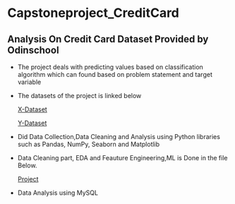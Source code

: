 # Capstoneproject_CreditCard
## Analysis On Credit Card Dataset Provided by Odinschool

* The project deals with predicting values based on classification algorithm which can found based on problem statement and target variable
* The datasets of the project is linked below

  [X-Dataset](https://github.com/Adidata1212/Capstoneproject_CreditCard/blob/main/Credit_card.csv)
  
  [Y-Dataset](https://github.com/Adidata1212/Capstoneproject_CreditCard/blob/main/Credit_card_label.csv)

* Did Data Collection,Data Cleaning and Analysis using Python libraries such as Pandas, NumPy, Seaborn and Matplotlib
* Data Cleaning part, EDA and Feauture Engineering,ML is Done in the file Below.
  
  [Project](https://github.com/Adidata1212/Capstoneproject_CreditCard/blob/main/CreditCard%20(1).ipynb)

* Data Analysis using MySQL
  
  
  
  
  


